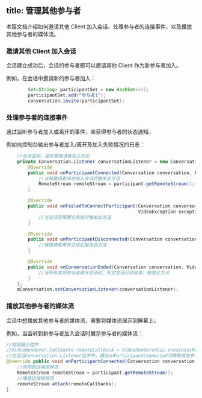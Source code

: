 ﻿
title: 管理其他参与者
---

本篇文档介绍如何邀请其他 Client 加入会话、处理参与者的连接事件，以及播放其他参与者的媒体流。

### 邀请其他 Client 加入会话

会话建立成功后，会话的参与者都可以邀请其他 Client 作为新参与者加入。

例如，在会话中邀请新的参与者加入：

```java
        Set<String> participantSet = new HashSet<>();
        participantSet.add("参与者1");
        conversation.invite(participantSet);

```

### 处理参与者的连接事件

通过监听参与者加入或离开的事件，来获得参与者的状态通知。

例如向控制台输出参与者加入/离开及加入失败情况的日志：

```java
    //会话监听，监听被邀请者加入状态
    private Conversation.Listener conversationListener = new Conversation.Listener() {
        @Override
        public void onParticipantConnected(Conversation conversation, Participant participant) {
            //当被邀请者成功加入会话后触发此方法
            RemoteStream remoteStream = participant.getRemoteStream();
        }

        @Override
        public void onFailedToConnectParticipant(Conversation conversation, Participant participant,
                                                 VideoException exception) {
            //当会话连接建立失败时触发此方法
        }

        @Override
        public void onParticipantDisconnected(Conversation conversation, Participant participant) {
            //被邀请者离开会话后触发此方法
        }

        @Override
        public void onConversationEnded(Conversation conversation, VideoException exception) {
            //当所有其他参与者离开会话时，判定会话已经结束，触发此方法
        }
    };
    mConversation.setConversationListener(conversationListener);

```

### 播放其他参与者的媒体流

会话中想播放其他参与者的媒体流，需要将媒体流展示到屏幕上。

例如，当监听到新参与者加入会话时展示参与者的媒体流：

```java
//视频展示控件
//VideoRenderer.Callbacks remoteCallback = VideoRendererGui.createGuiRenderer(50, 75, 25, 25, RendererCommon.ScalingType.SCALE_ASPECT_FILL, false);
//在会话Conversation.Listener监听中，通过onParticipantConnected可获取其他参与者的媒体流
@Override public void onParticipantConnected(Conversation conversation, Participant participant) { 
    //获取到远端视频流  
    RemoteStream remoteStream = participant.getRemoteStream();  
    //播放远端视频流  
    remoteStream.attach(remoteCallbacks); 
}
```
